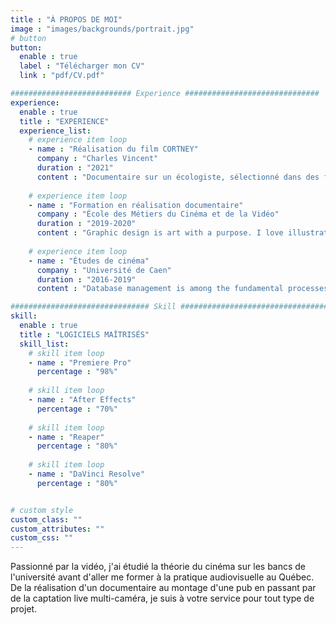 ```yaml
---
title : "À PROPOS DE MOI"
image : "images/backgrounds/portrait.jpg"
# button
button:
  enable : true
  label : "Télécharger mon CV"
  link : "pdf/CV.pdf"

########################### Experience ##############################
experience:
  enable : true
  title : "EXPERIENCE"
  experience_list:
    # experience item loop
    - name : "Réalisation du film CORTNEY"
      company : "Charles Vincent"
      duration : "2021"
      content : "Documentaire sur un écologiste, sélectionné dans des festivals internationaux sur l'environnement."
      
    # experience item loop
    - name : "Formation en réalisation documentaire"
      company : "École des Métiers du Cinéma et de la Vidéo"
      duration : "2019-2020"
      content : "Graphic design is art with a purpose. I love illustration, so logo desing is my favorite work. But i can do many things with graphics."
      
    # experience item loop
    - name : "Études de cinéma"
      company : "Université de Caen"
      duration : "2016-2019"
      content : "Database management is among the fundamental processes in the software field of computing. I know MS Access very well."

############################### Skill #################################
skill:
  enable : true
  title : "LOGICIELS MAÎTRISÉS"
  skill_list:
    # skill item loop
    - name : "Premiere Pro"
      percentage : "98%"
      
    # skill item loop
    - name : "After Effects"
      percentage : "70%"
      
    # skill item loop
    - name : "Reaper"
      percentage : "80%"
      
    # skill item loop
    - name : "DaVinci Resolve"
      percentage : "80%"


# custom style
custom_class: "" 
custom_attributes: "" 
custom_css: ""
---
```


Passionné par la vidéo, j'ai étudié la théorie du cinéma sur les bancs de l'université avant d'aller me former à la pratique audiovisuelle au Québec. De la réalisation d'un documentaire au montage d'une pub en passant par de la captation live multi-caméra, je suis à votre service pour tout type de projet. 
